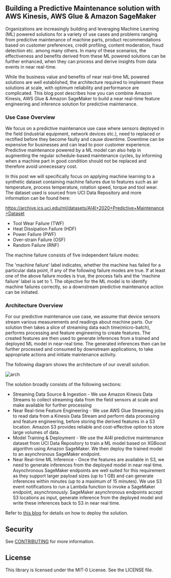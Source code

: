 ## Building a Predictive Maintenance solution with AWS Kinesis, AWS Glue & Amazon SageMaker

Organizations are increasingly building and leveraging Machine Learning (ML) powered solutions for a variety of use cases and problems ranging from predictive maintenance of machine parts, product recommendations based on customer preferences, credit profiling, content moderation, fraud detection etc. among many others. In many of these scenarios, the effectiveness and benefits derived from these ML powered solutions can be further enhanced, when they can process and derive insights from data events in near real-time. 

While the business value and benefits of near real-time ML powered solutions are well established, the architecture required to implement these solutions at scale, with optimum reliability and performance are complicated. This blog post describes how you can combine Amazon Kinesis, AWS Glue & Amazon SageMaker to build a near real-time feature engineering and inference solution for predictive maintenance.

### Use Case Overview

We focus on a predictive maintenance use case where sensors deployed in the field (industrial equipment, network devices etc.), need to replaced or rectified before they become faulty and cause downtime. Downtime can be expensive for businesses and can lead to poor customer experience. Predictive maintenance powered by a ML model can also help in augmenting the regular schedule-based maintenance cycles, by informing when a machine part in good condition should not be replaced and therefore avoid unnecessary cost.

In this post we will specifically focus on applying machine learning to a synthetic dataset containing machine failures due to features such as air temperature, process temperature, rotation speed, torque and tool wear. The dataset used is sourced from UCI Data Repository and more information can be found here: 

https://archive.ics.uci.edu/ml/datasets/AI4I+2020+Predictive+Maintenance+Dataset


-	Tool Wear Failure (TWF)
-	Heat Dissipation Failure (HDF)
-	Power Failure (PWF)
-	Over-strain Failure (OSF)
-	Random Failure (RNF) 

The machine failure consists of five independent failure modes:

The 'machine failure' label indicates, whether the machine has failed for a particular data point, if any of the following failure modes are true. If at least one of the above failure modes is true, the process fails and the 'machine failure' label is set to 1. The objective for the ML model is to identify machine failures correctly, so a downstream predictive maintenance action can be initiated.

### Architecture Overview

For our predictive maintenance use case, we assume that device sensors stream various measurements and readings about machine parts. Our solution then takes a slice of streaming data each time(micro-batch), performs processing and feature engineering to create features. The created features are then used to generate inferences from a trained and deployed ML model in near-real time. The generated inferences then can be further processed and consumed by downstream applications, to take appropriate actions and initiate maintenance activity.

The following diagram shows the architecture of our overall solution.

![arch](https://github.com/aws-samples/amazon-sagemaker-predictive-maintenance/blob/94ea3a0bc82ff52423897454f1c36c8a3e961ae7/images/NRT%20ML%20Inference%20Reference%20Arch.png)

The solution broadly consists of the following sections:

-	Streaming Data Source & Ingestion - We use Amazon Kinesis Data Streams to collect streaming data from the field sensors at scale and make available for further processing
-	Near Real-time Feature Engineering - We use AWS Glue Streaming jobs to read data from a Kinesis Data Stream and perform data processing and feature engineering, before storing the derived features in a S3 location. Amazon S3 provides reliable and cost-effective option to store large volumes of data. 
-	Model Training & Deployment - We use the AI4I predictive maintenance dataset from UCI Data Repository to train a ML model based on XGBoost algorithm using Amazon SageMaker. We then deploy the trained model to an asynchronous SageMaker endpoint.
-	Near Real-time ML Inference - Once the features are available in S3, we need to generate inferences from the deployed model in near real time. Asynchronous SageMaker endpoints are well suited for this requirement as they support larger payload sizes (up to 1 GB) and can generate inferences within minutes (up to a maximum of 15 minutes). We use S3 event notifications to run a Lambda function to invoke a SageMaker endpoint, asynchronously. SageMaker asynchronous endpoints accept S3 locations as input, generate inference from the deployed model and write these inferences back to S3 in near real time.

Refer to [this blog](https://github.com/aws-samples/amazon-sagemaker-predictive-maintenance) for details on how to deploy the solution.

## Security

See [CONTRIBUTING](CONTRIBUTING.md#security-issue-notifications) for more information.

## License

This library is licensed under the MIT-0 License. See the LICENSE file.

